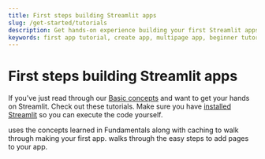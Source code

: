 ```yaml
---
title: First steps building Streamlit apps
slug: /get-started/tutorials
description: Get hands-on experience building your first Streamlit apps with step-by-step tutorials for creating single-page and multi-page applications.
keywords: first app tutorial, create app, multipage app, beginner tutorial, hands-on tutorial, streamlit tutorial, getting started tutorial
---
```


# First steps building Streamlit apps

If you've just read through our [Basic concepts](/get-started/fundamentals/main-concepts) and want to get your hands on Streamlit. Check out these tutorials. Make sure you have [installed Streamlit](/get-started/installation) so you can execute the code yourself.

<InlineCalloutContainer>
    <InlineCallout
        color="orange-70"
        icon="description"
        bold="Create an app"
        href="/get-started/tutorials/create-an-app"
    >uses the concepts learned in Fundamentals along with caching to walk through making your first app.</InlineCallout>
    <InlineCallout
        color="orange-70"
        icon="auto_stories"
        bold="Create a multipage app"
        href="/get-started/tutorials/create-a-multipage-app"
    >walks through the easy steps to add pages to your app.</InlineCallout>
</InlineCalloutContainer>
